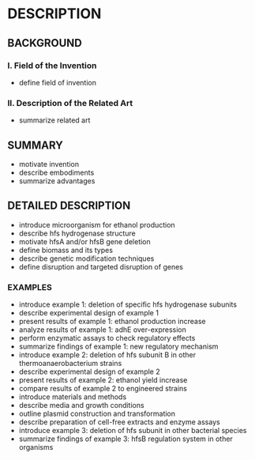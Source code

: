 # DESCRIPTION

## BACKGROUND

### I. Field of the Invention

- define field of invention

### II. Description of the Related Art

- summarize related art

## SUMMARY

- motivate invention
- describe embodiments
- summarize advantages

## DETAILED DESCRIPTION

- introduce microorganism for ethanol production
- describe hfs hydrogenase structure
- motivate hfsA and/or hfsB gene deletion
- define biomass and its types
- describe genetic modification techniques
- define disruption and targeted disruption of genes

### EXAMPLES

- introduce example 1: deletion of specific hfs hydrogenase subunits
- describe experimental design of example 1
- present results of example 1: ethanol production increase
- analyze results of example 1: adhE over-expression
- perform enzymatic assays to check regulatory effects
- summarize findings of example 1: new regulatory mechanism
- introduce example 2: deletion of hfs subunit B in other thermoanaerobacterium strains
- describe experimental design of example 2
- present results of example 2: ethanol yield increase
- compare results of example 2 to engineered strains
- introduce materials and methods
- describe media and growth conditions
- outline plasmid construction and transformation
- describe preparation of cell-free extracts and enzyme assays
- introduce example 3: deletion of hfs subunit in other bacterial species
- summarize findings of example 3: hfsB regulation system in other organisms

